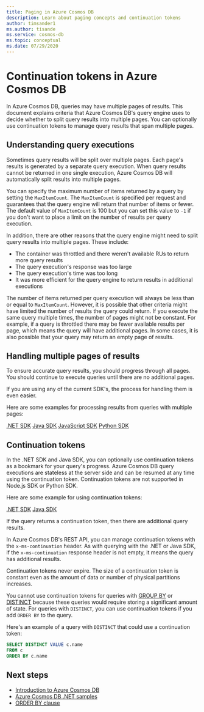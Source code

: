```yaml
---
title: Paging in Azure Cosmos DB
description: Learn about paging concepts and continuation tokens
author: timsander1
ms.author: tisande
ms.service: cosmos-db
ms.topic: conceptual
ms.date: 07/29/2020
---
```


# Continuation tokens in Azure Cosmos DB

In Azure Cosmos DB, queries may have multiple pages of results. This document explains criteria that Azure Cosmos DB's query engine uses to decide whether to split query results into multiple pages. You can optionally use continuation tokens to manage query results that span multiple pages.

## Understanding query executions

Sometimes query results will be split over multiple pages. Each page's results is generated by a separate query execution. When query results cannot be returned in one single execution, Azure Cosmos DB will automatically split results into multiple pages.

You can specify the maximum number of items returned by a query by setting the `MaxItemCount`. The `MaxItemCount` is specified per request and guarantees that the query engine will return that number of items or fewer. The default value of `MaxItemCount` is 100 but you can set this value to `-1` if you don't want to place a limit on the number of results per query execution.

In addition, there are other reasons that the query engine might need to split query results into multiple pages. These include:

- The container was throttled and there weren't available RUs to return more query results
- The query execution's response was too large
- The query execution's time was too long
- It was more efficient for the query engine to return results in additional executions

The number of items returned per query execution will always be less than or equal to `MaxItemCount`. However, it is possible that other criteria might have limited the number of results the query could return. If you execute the same query multiple times, the number of pages might not be constant. For example, if a query is throttled there may be fewer available results per page, which means the query will have additional pages. In some cases, it is also possible that your query may return an empty page of results.

## Handling multiple pages of results

To ensure accurate query results, you should progress through all pages. You should continue to execute queries until there are no additional pages.

If you are using any of the current SDK's, the process for handling them is even easier.

Here are some examples for processing results from queries with multiple pages:

[.NET SDK](https://github.com/Azure/azure-cosmos-dotnet-v3/blob/master/Microsoft.Azure.Cosmos.Samples/Usage/Queries/Program.cs#L280)
[Java SDK](https://github.com/Azure-Samples/azure-cosmos-java-sql-api-samples/blob/master/src/main/java/com/azure/cosmos/examples/documentcrud/sync/DocumentCRUDQuickstart.java#L162-L176)
[JavaScript SDK](https://github.com/Azure/azure-sdk-for-js/blob/83fcc44a23ad771128d6e0f49043656b3d1df990/sdk/cosmosdb/cosmos/samples/IndexManagement.ts#L128-L140)
[Python SDK](https://github.com/Azure/azure-sdk-for-python/blob/master/sdk/cosmos/azure-cosmos/samples/examples.py#L89)

## Continuation tokens

In the .NET SDK and Java SDK, you can optionally use continuation tokens as a bookmark for your query's progress. Azure Cosmos DB query executions are stateless at the server side and can be resumed at any time using the continuation token. Continuation tokens are not supported in Node.js SDK or Python SDK.

Here are some example for using continuation tokens:

[.NET SDK](https://github.com/Azure/azure-cosmos-dotnet-v2/blob/master/samples/code-samples/Queries/Program.cs#L699-L734)
[Java SDK](https://github.com/Azure-Samples/azure-cosmos-java-sql-api-samples/blob/master/src/main/java/com/azure/cosmos/examples/queries/sync/QueriesQuickstart.java#L216)

If the query returns a continuation token, then there are additional query results.

In Azure Cosmos DB's REST API, you can manage continuation tokens with the `x-ms-continuation` header. As with querying with the .NET or Java SDK, if the `x-ms-continuation` response header is not empty, it means the query has additional results.

Continuation tokens never expire. The size of a continuation token is constant even as the amount of data or number of physical partitions increases.

You cannot use continuation tokens for queries with [GROUP BY](sql-query-group-by.md) or [DISTINCT](sql-query-keywords.md#distinct) because these queries would require storing a significant amount of state. For queries with `DISTINCT`, you can use continuation tokens if you add `ORDER BY` to the query.

Here's an example of a query with `DISTINCT` that could use a continuation token:

```sql
SELECT DISTINCT VALUE c.name
FROM c
ORDER BY c.name
```

## Next steps

- [Introduction to Azure Cosmos DB](introduction.md)
- [Azure Cosmos DB .NET samples](https://github.com/Azure/azure-cosmos-dotnet-v3)
- [ORDER BY clause](sql-query-order-by.md)